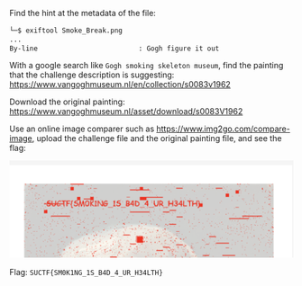 Find the hint at the metadata of the file:
```
└─$ exiftool Smoke_Break.png 
...
By-line                         : Gogh figure it out
```

With a google search like `Gogh smoking skeleton museum`, find the painting that the challenge description is suggesting:
https://www.vangoghmuseum.nl/en/collection/s0083v1962

Download the original painting:
https://www.vangoghmuseum.nl/asset/download/s0083V1962

Use an online image comparer such as https://www.img2go.com/compare-image, upload the challenge file and the original painting file, and see the flag:

![1.png](./screenshots/1.png)

Flag: `SUCTF{SM0K1NG_1S_B4D_4_UR_H34LTH}`